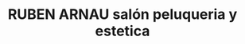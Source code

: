 ---
title: "RUBEN ARNAU salón peluqueria y estetica"
url: /vallirana/ruben-arnau-salon-peluqueria-y-estetica/
shop: Friseur
---